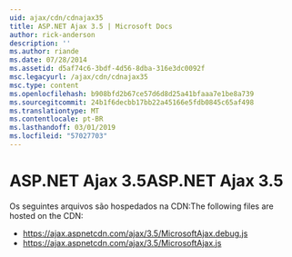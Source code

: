 ```yaml
---
uid: ajax/cdn/cdnajax35
title: ASP.NET Ajax 3.5 | Microsoft Docs
author: rick-anderson
description: ''
ms.author: riande
ms.date: 07/28/2014
ms.assetid: d5af74c6-3bdf-4d56-8dba-316e3dc0092f
msc.legacyurl: /ajax/cdn/cdnajax35
msc.type: content
ms.openlocfilehash: b908bfd2b67ce57d6d8d25a41bfaaa7e1be8a739
ms.sourcegitcommit: 24b1f6decbb17bb22a45166e5fdb0845c65af498
ms.translationtype: MT
ms.contentlocale: pt-BR
ms.lasthandoff: 03/01/2019
ms.locfileid: "57027703"
---
```

<a name="aspnet-ajax-35"></a><span data-ttu-id="09f6b-102">ASP.NET Ajax 3.5</span><span class="sxs-lookup"><span data-stu-id="09f6b-102">ASP.NET Ajax 3.5</span></span>
====================
<span data-ttu-id="09f6b-103">Os seguintes arquivos são hospedados na CDN:</span><span class="sxs-lookup"><span data-stu-id="09f6b-103">The following files are hosted on the CDN:</span></span>

- https://ajax.aspnetcdn.com/ajax/3.5/MicrosoftAjax.debug.js
- https://ajax.aspnetcdn.com/ajax/3.5/MicrosoftAjax.js
